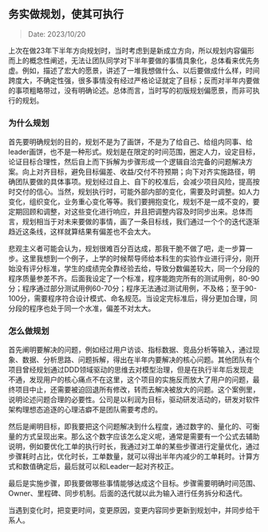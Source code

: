 ## 务实做规划，使其可执行
> Date: 2023/10/20

上次在做23年下半年方向规划时，当时考虑到是新成立方向，所以规划内容偏形而上的概念性阐述，无法让团队同学对下半年要做的事情具象化，总体看来优先务虚。例如，描述了宏大的愿景，讲述了一堆我想做什么、以后要做成什么样，时间跨度大，不确定性强，很多事情没有经过严格论证就定了目标；反而对半年内要做的事项粗略带过，没有明确论述。总体而言，当时写的初版规划偏愿景，而非可执行的规划。

### 为什么规划
首先要明确规划的目的，规划不是为了画饼，不是为了给自己、给组内同事、给leader画饼，也不是一种形式。规划是在限定的时间范围，圈定人力，设定目标，论证目标合理性，然后自上而下拆解为步骤形成一个逻辑自洽完备的问题解决方案。向上对齐目标，避免目标偏差、收益/交付不符预期；向下对齐实施路径，明确团队要做的具体事项。规划经过自上、自下的校准后，会减少项目风险，提高按时交付的信心。当然，规划执行时，可能外部内部的变化，需要及时调整。如人力变化，组织变化，业务重心变化等等。我们要拥抱变化，规划不是一成不变的，要定期回顾和调整，对这些变化进行响应，并且把调整内容及时同步出来。总体而言，规划相当于对未来要做的事情，画了一条目标线，我们通过一个个的迭代逐渐趋近这条线，这样就算结果有偏差也不会太大。

悲观主义者可能会认为，规划很难百分百达成，那我干脆不做了吧，走一步算一步。这里我想到一个例子，上学的时候帮导师给本科生的实验作业进行评分，刚开始没有评分标准，学生的成绩完全靠经验去给，导致分数偏差较大，同一个分段的程序质量参差不齐。后面我设定了一个标准，程序能跑完所有的测试用例，80-90分；程序通过部分测试用例60-70分；程序无法通过测试用例，不及格；至于90-100分，需要程序符合设计模式、命名规范。当设定完标准后，得分更加合理，同分段的程序也处于同一个水准，偏差不对太大。

### 怎么做规划
首先阐明要解决的问题，例如经过用户访谈、指标数据、竞品分析等输入，通过现象、数据、分析思路、问题拆解，得出在半年内要解决的核心问题。其他团队有个项目曾经规划通过DDD领域驱动的思维去对模型治理，但是在执行半年后发现走不通，发现用户的核心痛点不在这里，这个项目的实施反而放大了用户的问题，最终项目中止，还需要被迫回退所有修改，转而去解决被放大的问题。这个案例里，说明论述问题合理的必要性。公司是以利润为目标，驱动研发活动的，研发对软件架构理想态追逐的心理洁癖不是团队需要考虑的。

然后是阐明目标，即我要把这个问题解决到什么程度，通过数字的、量化的、可衡量的方式呈现出来。那么这个数字应该怎么定义呢，通常是需要有一个公式去辅助说明，例如要优化工单的执行时长，我通过对工单的某些步骤进行定量优化，通过步骤耗时占比，优化时长，工单数量，就可以得出半年内减少的工单耗时。计算方式和数值确定后，最后就可以和Leader一起对齐校正。

最后是实施步骤，即我要做哪些事情能够达成这个目标。步骤需要明确时间范围、Owner、里程碑、同步机制。后面的迭代就以此为输入进行任务拆分和迭代。

当遇到变化时，把变更时间，变更原因，变更内容同步更新到规划中，并同步给干系人。